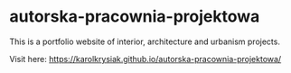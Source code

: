 # autorska-pracownia-projektowa
This is a portfolio website of interior, architecture and urbanism projects.

Visit here: https://karolkrysiak.github.io/autorska-pracownia-projektowa/
